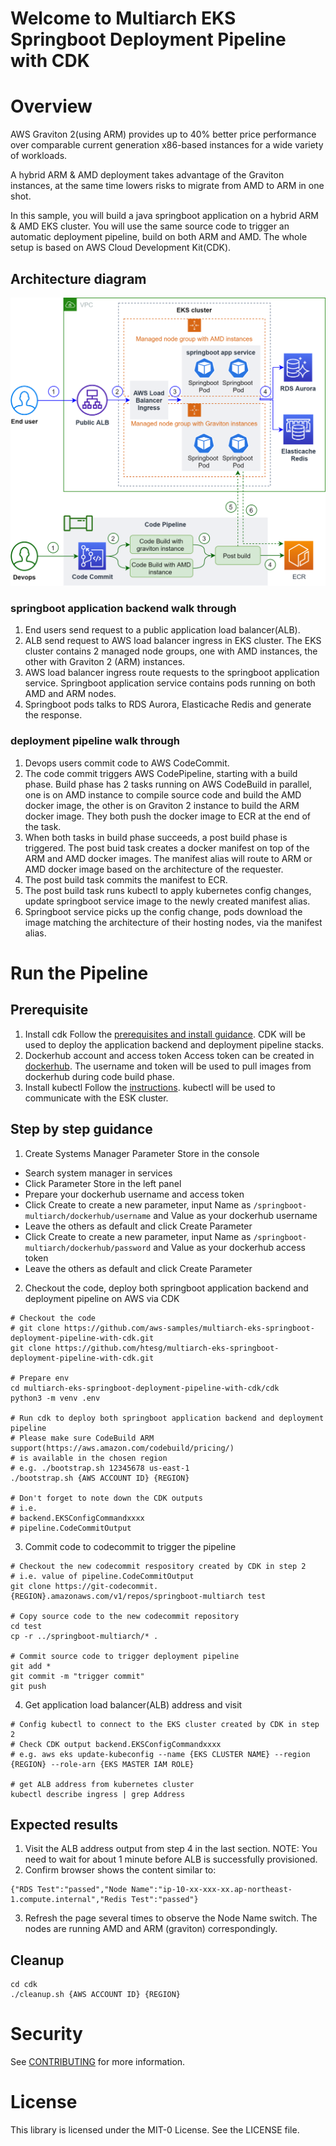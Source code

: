 # Welcome to Multiarch EKS Springboot Deployment Pipeline with CDK 

# Overview
AWS Graviton 2(using ARM) provides up to 40% better price performance over comparable current generation x86-based instances for a wide variety of workloads.

A hybrid ARM & AMD deployment takes advantage of the Graviton instances, at the same time lowers risks to migrate from AMD to ARM in one shot.

In this sample, you will build a java springboot application on a hybrid ARM & AMD EKS cluster. You will use the same source code to trigger an automatic deployment pipeline, build on both ARM and AMD. The whole setup is based on AWS Cloud Development Kit(CDK). 

## Architecture diagram
![Architecture](/readme_img/architecture.png)

### springboot application backend walk through
1. End users send request to a public application load balancer(ALB).
2. ALB send request to AWS load balancer ingress in EKS cluster. The EKS cluster contains 2 managed node groups, one with AMD instances, the other with Graviton 2 (ARM) instances.
3. AWS load balancer ingress route requests to the springboot application service. Springboot application service contains pods running on both AMD and ARM nodes.
4. Springboot pods talks to RDS Aurora, Elasticache Redis and generate the response.

### deployment pipeline walk through
1. Devops users commit code to AWS CodeCommit.
2. The code commit triggers AWS CodePipeline, starting with a build phase. Build phase has 2 tasks running on AWS CodeBuild in parallel, one is on AMD instance to compile source code and build the AMD docker image, the other is on Graviton 2 instance to build the ARM docker image. They both push the docker image to ECR at the end of the task.
3. When both tasks in build phase succeeds, a post build phase is triggered. The post buid task creates a docker manifest on top of the ARM and AMD docker images. The manifest alias will route to ARM or AMD docker image based on the architecture of the requester. 
4. The post build task commits the manifest to ECR. 
5. The post build task runs kubectl to apply kubernetes config changes, update springboot service image to the newly created manifest alias.
6. Springboot service picks up the config change, pods download the image matching the architecture of their hosting nodes, via the manifest alias.

# Run the Pipeline
## Prerequisite
1. Install cdk
Follow the [prerequisites and install guidance](https://docs.aws.amazon.com/cdk/latest/guide/getting_started.html#getting_started_prerequisites). CDK will be used to deploy the application backend and deployment pipeline stacks.
2. Dockerhub account and access token
Access token can be created in [dockerhub](https://hub.docker.com/settings/security). The username and token will be used to pull images from dockerhub during code build phase.
3. Install kubectl
Follow the [instructions](https://kubernetes.io/docs/tasks/tools/install-kubectl/). kubectl will be used to communicate with the ESK cluster.

## Step by step guidance
1. Create Systems Manager Parameter Store in the console
- Search system manager in services
- Click Parameter Store in the left panel
- Prepare your dockerhub username and access token
- Click Create to create a new parameter, input Name as `/springboot-multiarch/dockerhub/username` and Value as your dockerhub username
- Leave the others as default and click Create Parameter
- Click Create to create a new parameter, input Name as `/springboot-multiarch/dockerhub/password` and Value as your dockerhub access token
- Leave the others as default and click Create Parameter


2. Checkout the code, deploy both springboot application backend and deployment pipeline on AWS via CDK
```shell
# Checkout the code
# git clone https://github.com/aws-samples/multiarch-eks-springboot-deployment-pipeline-with-cdk.git
git clone https://github.com/htesg/multiarch-eks-springboot-deployment-pipeline-with-cdk.git

# Prepare env
cd multiarch-eks-springboot-deployment-pipeline-with-cdk/cdk
python3 -m venv .env

# Run cdk to deploy both springboot application backend and deployment pipeline
# Please make sure CodeBuild ARM support(https://aws.amazon.com/codebuild/pricing/) 
# is available in the chosen region 
# e.g. ./bootstrap.sh 12345678 us-east-1
./bootstrap.sh {AWS ACCOUNT ID} {REGION}

# Don't forget to note down the CDK outputs
# i.e.
# backend.EKSConfigCommandxxxx
# pipeline.CodeCommitOutput
```

3. Commit code to codecommit to trigger the pipeline
```shell
# Checkout the new codecommit respository created by CDK in step 2
# i.e. value of pipeline.CodeCommitOutput
git clone https://git-codecommit.{REGION}.amazonaws.com/v1/repos/springboot-multiarch test

# Copy source code to the new codecommit repository
cd test
cp -r ../springboot-multiarch/* .

# Commit source code to trigger deployment pipeline
git add *
git commit -m "trigger commit"
git push
```

4. Get application load balancer(ALB) address and visit
```shell
# Config kubectl to connect to the EKS cluster created by CDK in step 2
# Check CDK output backend.EKSConfigCommandxxxx
# e.g. aws eks update-kubeconfig --name {EKS CLUSTER NAME} --region {REGION} --role-arn {EKS MASTER IAM ROLE}

# get ALB address from kubernetes cluster
kubectl describe ingress | grep Address 
```

## Expected results
1. Visit the ALB address output from step 4 in the last section. NOTE: You need to wait for about 1 minute before ALB is successfully provisioned.
2. Confirm browser shows the content similar to:
```
{"RDS Test":"passed","Node Name":"ip-10-xx-xxx-xx.ap-northeast-1.compute.internal","Redis Test":"passed"}
```
3. Refresh the page several times to observe the Node Name switch. The nodes are running AMD and ARM (graviton) correspondingly.

## Cleanup
```shell
cd cdk
./cleanup.sh {AWS ACCOUNT ID} {REGION}
```

# Security

See [CONTRIBUTING](CONTRIBUTING.md#security-issue-notifications) for more information.

# License

This library is licensed under the MIT-0 License. See the LICENSE file.

